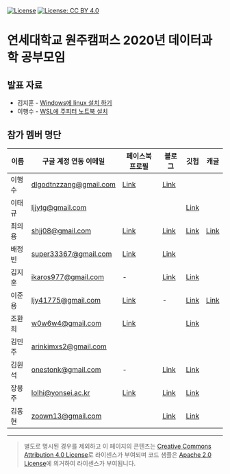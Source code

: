 [![License](https://img.shields.io/badge/License-Apache%202.0-blue.svg)](https://opensource.org/licenses/Apache-2.0)
[![License: CC BY 4.0](https://img.shields.io/badge/License-CC%20BY%204.0-lightgrey.svg)](https://creativecommons.org/licenses/by/4.0/)

# 연세대학교 원주캠퍼스 2020년 데이터과학 공부모임

## 발표 자료

- 김지훈 - [Windows에 linux 설치 하기](https://hoon427.tistory.com/103)
- 이행수 - [WSL에 주피터 노트북 설치](https://docs.google.com/presentation/d/1ifa13w6jajYzsl7YPrNi302ZCReHwnbB-A-6bhlY2Zs/edit#slide=id.p3)

## 참가 멤버 명단

| 이름   | 구글 계정 연동 이메일  | 페이스북 프로필                                                 | 블로그                                   | 깃헙                                     | 캐글                                         |
|--------|------------------------|-----------------------------------------------------------------|------------------------------------------|------------------------------------------|----------------------------------------------|
| 이행수 | dlgodtnzzang@gmail.com | [Link](https://www.facebook.com/dlgodtnzzang)                   | [Link](https://www.medium.com/@hslee09)  |                                          |                                              |
| 이태규 | ljjytg@gmail.com       |                                                                 |                                          | [Link](https://github.com/romanticq)     |                                              |
| 최의용 | shjj08@gmail.com       | [Link](https://www.facebook.com/shjj08)                         | [Link](https://unfinishedgod.github.io/) | [Link](https://github.com/Unfinishedgod) | [Link](https://www.kaggle.com/unfinishedgod) |
| 배정빈 | super33367@gmail.com   | [Link](https://www.facebook.com/profile.php?id=100008672081503) | [Link](https://blog.naver.com/bjb0706)   |                                          |                                              |
| 김지훈 | ikaros977@gmail.com    | -                                                               | [Link](https://hoon427.tistory.com/)     | [Link](https://github.com/Hoon0427)      |                                              |
| 이준용 | ljy41775@gmail.com     | [Link](https://www.facebook.com/profile.php?id=100009082745602) | -                                        | [Link](https://github.com/dlwnsdyd94)    | [Link](https://www.kaggle.com/ljy1237)       |
| 조환희 | w0w6w4@gmail.com       | [Link](https://www.facebook.com/profile.php?id=100008169189403) |                                          | [Link](https://github.com/ChoHwanhee)    |                                              |
| 김민주 | arinkimxs2@gmail.com   |                                                                 |                                          |                                          |                                              |
| 김원석 | onestonk@gmail.com     | -                                                               | [Link](https://medium.com/@onestonk)     | [Link](https://github.com/kimonesuk)     |                                              |
| 장용주 | lolhi@yonsei.ac.kr     | [Link](https://www.facebook.com/lolhoho)                        | [Link](https://medium.com/@yongju1264)   | [Link](https://github.com/lolhi)         |                                              |
| 김동현 | zoown13@gmail.com      |                                                                 | [Link](http://naver.me/GiUT6imp)         | [Link](https://github.com/zoown13)       |                                              |

----

> 별도로 명시된 경우를 제외하고 이 페이지의 콘텐츠는 [Creative Commons Attribution 4.0 License](https://creativecommons.org/licenses/by/4.0/)로 라이센스가 부여되며 코드 샘플은 [Apache 2.0 License](https://www.apache.org/licenses/LICENSE-2.0)에 의거하여 라이센스가 부여됩니다.
